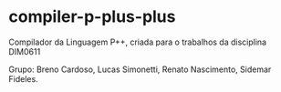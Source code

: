 # compiler-p-plus-plus
Compilador da Linguagem P++, criada para o trabalhos da disciplina DIM0611

Grupo:
Breno Cardoso,
Lucas Simonetti,
Renato Nascimento,
Sidemar Fideles.
